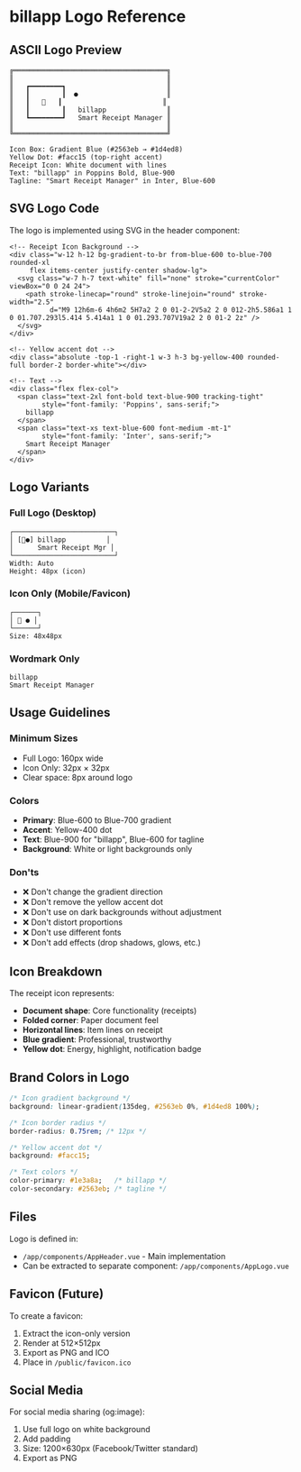 # billapp Logo Reference

## ASCII Logo Preview

```
╔══════════════════════════════════════╗
║                                      ║
║   ┏━━━━━━━━┓                         ║
║   ┃        ┃  ●                      ║
║   ┃   📄   ┃                         ║
║   ┃        ┃   billapp               ║
║   ┗━━━━━━━━┛   Smart Receipt Manager ║
║                                      ║
╚══════════════════════════════════════╝

Icon Box: Gradient Blue (#2563eb → #1d4ed8)
Yellow Dot: #facc15 (top-right accent)
Receipt Icon: White document with lines
Text: "billapp" in Poppins Bold, Blue-900
Tagline: "Smart Receipt Manager" in Inter, Blue-600
```

## SVG Logo Code

The logo is implemented using SVG in the header component:

```vue
<!-- Receipt Icon Background -->
<div class="w-12 h-12 bg-gradient-to-br from-blue-600 to-blue-700 rounded-xl 
     flex items-center justify-center shadow-lg">
  <svg class="w-7 h-7 text-white" fill="none" stroke="currentColor" viewBox="0 0 24 24">
    <path stroke-linecap="round" stroke-linejoin="round" stroke-width="2.5" 
          d="M9 12h6m-6 4h6m2 5H7a2 2 0 01-2-2V5a2 2 0 012-2h5.586a1 1 0 01.707.293l5.414 5.414a1 1 0 01.293.707V19a2 2 0 01-2 2z" />
  </svg>
</div>

<!-- Yellow accent dot -->
<div class="absolute -top-1 -right-1 w-3 h-3 bg-yellow-400 rounded-full border-2 border-white"></div>

<!-- Text -->
<div class="flex flex-col">
  <span class="text-2xl font-bold text-blue-900 tracking-tight" 
        style="font-family: 'Poppins', sans-serif;">
    billapp
  </span>
  <span class="text-xs text-blue-600 font-medium -mt-1" 
        style="font-family: 'Inter', sans-serif;">
    Smart Receipt Manager
  </span>
</div>
```

## Logo Variants

### Full Logo (Desktop)
```
┌─────────────────────────┐
│ [📄●] billapp          │
│      Smart Receipt Mgr │
└─────────────────────────┘
Width: Auto
Height: 48px (icon)
```

### Icon Only (Mobile/Favicon)
```
┌──────┐
│ 📄 ● │
└──────┘
Size: 48x48px
```

### Wordmark Only
```
billapp
Smart Receipt Manager
```

## Usage Guidelines

### Minimum Sizes
- Full Logo: 160px wide
- Icon Only: 32px × 32px
- Clear space: 8px around logo

### Colors
- **Primary**: Blue-600 to Blue-700 gradient
- **Accent**: Yellow-400 dot
- **Text**: Blue-900 for "billapp", Blue-600 for tagline
- **Background**: White or light backgrounds only

### Don'ts
- ❌ Don't change the gradient direction
- ❌ Don't remove the yellow accent dot
- ❌ Don't use on dark backgrounds without adjustment
- ❌ Don't distort proportions
- ❌ Don't use different fonts
- ❌ Don't add effects (drop shadows, glows, etc.)

## Icon Breakdown

The receipt icon represents:
- **Document shape**: Core functionality (receipts)
- **Folded corner**: Paper document feel
- **Horizontal lines**: Item lines on receipt
- **Blue gradient**: Professional, trustworthy
- **Yellow dot**: Energy, highlight, notification badge

## Brand Colors in Logo

```css
/* Icon gradient background */
background: linear-gradient(135deg, #2563eb 0%, #1d4ed8 100%);

/* Icon border radius */
border-radius: 0.75rem; /* 12px */

/* Yellow accent dot */
background: #facc15;

/* Text colors */
color-primary: #1e3a8a;   /* billapp */
color-secondary: #2563eb; /* tagline */
```

## Files

Logo is defined in:
- `/app/components/AppHeader.vue` - Main implementation
- Can be extracted to separate component: `/app/components/AppLogo.vue`

## Favicon (Future)

To create a favicon:
1. Extract the icon-only version
2. Render at 512×512px
3. Export as PNG and ICO
4. Place in `/public/favicon.ico`

## Social Media

For social media sharing (og:image):
1. Use full logo on white background
2. Add padding
3. Size: 1200×630px (Facebook/Twitter standard)
4. Export as PNG

